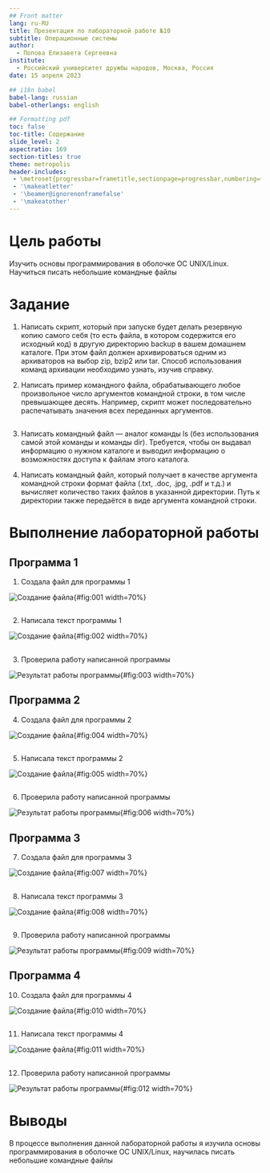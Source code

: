 ```yaml
---
## Front matter
lang: ru-RU
title: Презентация по лабораторной работе №10
subtitle: Операционные системы
author:
  - Попова Елизавета Сергеевна
institute:
  - Российский университет дружбы народов, Москва, Россия
date: 15 апреля 2023

## i18n babel
babel-lang: russian
babel-otherlangs: english

## Formatting pdf
toc: false
toc-title: Содержание
slide_level: 2
aspectratio: 169
section-titles: true
theme: metropolis
header-includes:
 - \metroset{progressbar=frametitle,sectionpage=progressbar,numbering=fraction}
 - '\makeatletter'
 - '\beamer@ignorenonframefalse'
 - '\makeatother'
---
```


# Цель работы

Изучить основы программирования в оболочке ОС UNIX/Linux. Научиться писать небольшие командные файлы

# Задание

1. Написать скрипт, который при запуске будет делать резервную копию самого себя (то есть файла, в котором содержится его исходный код) в другую директорию backup в вашем домашнем каталоге. При этом файл должен архивироваться одним из архиваторов на выбор zip, bzip2 или tar. Способ использования команд архивации необходимо узнать, изучив справку.

2. Написать пример командного файла, обрабатывающего любое произвольное число
аргументов командной строки, в том числе превышающее десять. Например, скрипт
может последовательно распечатывать значения всех переданных аргументов.

##

3. Написать командный файл — аналог команды ls (без использования самой этой команды и команды dir). Требуется, чтобы он выдавал информацию о нужном каталоге
и выводил информацию о возможностях доступа к файлам этого каталога.

4. Написать командный файл, который получает в качестве аргумента командной строки формат файла (.txt, .doc, .jpg, .pdf и т.д.) и вычисляет количество таких файлов в указанной директории. Путь к директории также передаётся в виде аргумента командной строки.

# Выполнение лабораторной работы
## Программа 1
1. Создала файл для программы 1

![Создание файла](image/1.png){#fig:001 width=70%}

##

2. Написала текст программы 1 

![Создание файла](image/2.png){#fig:002 width=70%}

##

3. Проверила работу написанной программы 

![Результат работы программы](image/3.png){#fig:003 width=70%}

## Программа 2

4. Создала файл для программы 2 

![Создание файла](image/4.png){#fig:004 width=70%}

##

5. Написала текст программы 2 

![Создание файла](image/5.png){#fig:005 width=70%}

##

6. Проверила работу написанной программы 

![Результат работы программы](image/6.png){#fig:006 width=70%}

## Программа 3

7. Создала файл для программы 3 

![Создание файла](image/7.png){#fig:007 width=70%}

##

8. Написала текст программы 3 

![Создание файла](image/8.png){#fig:008 width=70%}

##

9. Проверила работу написанной программы 

![Результат работы программы](image/9.png){#fig:009 width=70%}

## Программа 4 

10. Создала файл для программы 4 

![Создание файла](image/10.png){#fig:010 width=70%}

##

11. Написала текст программы 4 

![Создание файла](image/11.png){#fig:011 width=70%}

##

12. Проверила работу написанной программы 

![Результат работы программы](image/12.png){#fig:012 width=70%}

# Выводы

В процессе выполнения данной лабораторной работы я изучила основы программирования в оболочке ОС UNIX/Linux, научилась писать небольшие командные файлы

